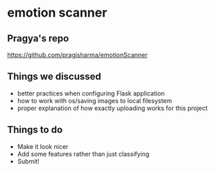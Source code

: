 # emotion scanner

## Pragya's repo
https://github.com/pragisharma/emotionScanner   


## Things we discussed
<ul>
  <li>better practices when configuring Flask application</li>
  <li>how to work with os/saving images to local filesystem</li>
  <li>proper explanation of how exactly uploading works for this project</li>
</ul>

## Things to do
<ul>
  <li>Make it look nicer</li>
  <li>Add some features rather than just classifying</li>
  <li>Submit!</li>
</ul>
